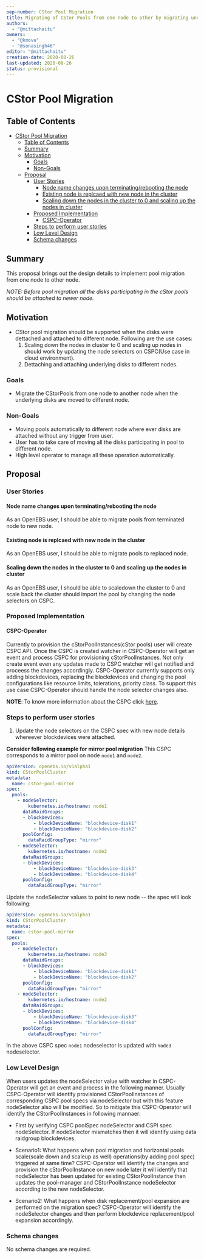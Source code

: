 ```yaml
---
oep-number: CStor Pool Migration
title: Migrating of CStor Pools from one node to other by migrating underlying disks
authors:
  - "@mittachaitu"
owners:
  - "@kmova"
  - "@sonasingh46"
editor: "@mittachaitu"
creation-date: 2020-08-26
last-updated: 2020-08-26
status: provisional
---
```


# CStor Pool Migration

## Table of Contents

- [CStor Pool Migration](#cstor-pool-migration)
  - [Table of Contents](#table-of-contents)
  - [Summary](#summary)
  - [Motivation](#motivation)
    - [Goals](#goals)
    - [Non-Goals](#non-goals)
  - [Proposal](#proposal)
    - [User Stories](#user-stories)
      - [Node name changes upon terminating/rebooting the node](#node-name-changes-upon-terminatingrebooting-the-node)
      - [Existing node is replcaed with new node in the cluster](#existing-node-is-replcaed-with-new-node-in-the-cluster)
      - [Scaling down the nodes in the cluster to 0 and scaling up the nodes in cluster](#scaling-down-the-nodes-in-the-cluster-to-0-and-scaling-up-the-nodes-in-cluster)
    - [Proposed Implementation](#proposed-implementation)
      - [CSPC-Operator](#cspc-operator)
    - [Steps to perform user stories](#steps-to-perform-user-stories)
    - [Low Level Design](#low-level-design)
    - [Schema changes](#schema-changes)

## Summary

This proposal brings out the design details to implement pool migration
from one node to other node.

*NOTE: Before pool migration all the disks participating in the cStor pools should be attached to newer node.*

## Motivation

- CStor pool migration should be supported when the disks were dettached and attached to different node. Following are the use cases:
  1. Scaling down the nodes in cluster to 0 and scaling up nodes in should work by updating the node selectors on CSPC(Use case in cloud environment).
  2. Dettaching and attaching underlying disks to different nodes.


### Goals

- Migrate the CStorPools from one node to another node when the underlying disks are moved to different node.

### Non-Goals

- Moving pools automatically to different node where ever disks are attached without any trigger from user.
- User has to take care of moving all the disks participating in pool to different node.
- High level operator to manage all these operation automatically.

## Proposal

### User Stories

#### Node name changes upon terminating/rebooting the node
As an OpenEBS user, I should be able to migrate pools from terminated node to new node.

#### Existing node is replcaed with new node in the cluster
As an OpenEBS user, I should be able to migrate pools to replaced node.

#### Scaling down the nodes in the cluster to 0 and scaling up the nodes in cluster
As an OpenEBS user, I should be able to scaledown the cluster to 0 and scale back the cluster should import the pool by changing the node selectors on CSPC.

### Proposed Implementation

#### CSPC-Operator

Currently to provision the cStorPoolInstances(cStor pools) user will create CSPC API. Once the CSPC is created watcher in CSPC-Operator will get an event and process CSPC for provisioning cStorPoolInstances. Not only create event even any updates made to CSPC watcher will get notified and proceess the changes accordingly. CSPC-Operator currently supports only adding blockdevices, replacing the blockdevices and changing the pool configurations like resource limits, tolerations, priority class. To support this use case CSPC-Operator should handle the node selector changes also.

**NOTE**: To know more information about the CSPC click [here](https://github.com/openebs/cstor-operators#operators-overview).

### Steps to perform user stories

1. Update the node selectors on the CSPC spec with new node details whereever blockdevices were attached.

**Consider following example for mirror pool migration**
This CSPC corresponds to a mirror pool on node `node1` and `node2`.
```yaml
apiVersion: openebs.io/v1alpha1
kind: CStorPoolCluster
metadata:
  name: cstor-pool-mirror
spec:
  pools:
    - nodeSelector:
        kubernetes.io/hostname: node1
      dataRaidGroups:
      - blockDevices:
          - blockDeviceName: "blockdevice-disk1"
          - blockDeviceName: "blockdevice-disk2"
      poolConfig:
        dataRaidGroupType: "mirror"
    - nodeSelector:
        kubernetes.io/hostname: node2
      dataRaidGroups:
      - blockDevices:
          - blockDeviceName: "blockdevice-disk3"
          - blockDeviceName: "blockdevice-disk4"
      poolConfig:
        dataRaidGroupType: "mirror"
```

Update the nodeSelector values to point to new node -- the spec will look following:

```yaml
apiVersion: openebs.io/v1alpha1
kind: CStorPoolCluster
metadata:
  name: cstor-pool-mirror
spec:
  pools:
    - nodeSelector:
        kubernetes.io/hostname: node3
      dataRaidGroups:
      - blockDevices:
          - blockDeviceName: "blockdevice-disk1"
          - blockDeviceName: "blockdevice-disk2"
      poolConfig:
        dataRaidGroupType: "mirror"
    - nodeSelector:
        kubernetes.io/hostname: node2
      dataRaidGroups:
      - blockDevices:
          - blockDeviceName: "blockdevice-disk3"
          - blockDeviceName: "blockdevice-disk4"
      poolConfig:
        dataRaidGroupType: "mirror"
```

In the above CSPC spec `node1` nodeselector is updated with `node3` nodeselector.

### Low Level Design

When users updates the nodeSelector value with watcher in CSPC-Operator will get an event and process in the following manner. Usually CSPC-Operator will identify provisioned CStorPoolInstances of corresponding CSPC pool specs via nodeSelector but with this feature nodeSelector also will be modified. So to mitigate this CSPC-Operator will identify the CStorPoolInstances in following mannaer:
- First by verifying CSPC poolSpec nodeSelector and CSPI spec nodeSelector. If nodeSelector mismatches then it will identify using data raidgroup blockdevices.

- Scenario1: What happens when pool migration and horizontal pools scale(scale down and scaleup as well) operations(by adding pool spec) triggered at same time? CSPC-Operator will identify the changes and provision the cStorPoolInstance on new node later it will identify that nodeSelector has been updated for existing CStorPoolInstance then updates the pool-manager and CStorPoolInstance nodeSelector according to the new nodeSelector.

- Scenario2: What happens when disk replacement/pool expansion are performed on the migration spec? CSPC-Operator will identify the nodeSelector changes and then perform blockdevice replacement/pool expansion accordingly.


### Schema changes

No schema changes are required.
